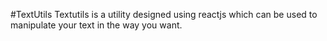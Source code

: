 #TextUtils
Textutils is a utility designed using reactjs which can be used to manipulate your text in the way you want.